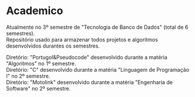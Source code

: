 # Academico  
  
Atualmente no 3º semestre de "Tecnologia de Banco de Dados" (total de 6 semestres).  
Repositório usado para armazenar todos projetos e algoritmos desenvolvidos durantes os semestres.  
  
Diretório: "Portugol&Pseudocode" desenvolvido durante a matéria "Algoritmos" no 1º semestre.  
Diretório: "C" desenvolvido durante a matéria "Linguagem de Programação I" no 2º semestre.  
Diretório: "Motolink" desenvolvido durante a matéria "Engenharia de Software" no 2º semestre.
